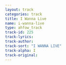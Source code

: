 ```yaml
---
layout: track
categories: track
title: I Wanna Live
name: i-wanna-live
type: ahfow_track
track-id: 225
track-lyrics: 
track-author: 
track-sort: "I WANNA LIVE"
track-alpha: I
track-original: 
---
```

